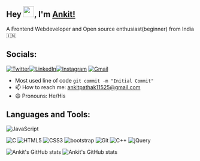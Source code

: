 ## Hey <img src="https://github.com/TheDudeThatCode/TheDudeThatCode/blob/master/Assets/Hi.gif" width="29">, I'm [Ankit!](https://ankit-11525.github.io/portfoliowebsite.github.io/) 

A Frontend Webdeveloper and Open source enthusiast(beginner) from India :india:

## Socials:

[![Twitter](https://img.shields.io/badge/Twitter-%231DA1F2.svg?style=for-the-badge&logo=Twitter&logoColor=white)](https://twitter.com/AnkitPa72761433)[![LinkedIn](https://img.shields.io/badge/linkedin-%230077B5.svg?style=for-the-badge&logo=linkedin&logoColor=white)](https://www.linkedin.com/in/ankitpathak11525/)[![Instagram](https://img.shields.io/badge/Instagram-%23E4405F.svg?style=for-the-badge&logo=Instagram&logoColor=white)](https://www.instagram.com/ankitpathak11525/?hl=en) [![Gmail](https://img.shields.io/badge/Gmail-D14836?style=for-the-badge&logo=gmail&logoColor=white)](ankit.pathak.ug20@nsut.ac.in)


- Most used line of code  `git commit -m "Initial Commit"`
- 📫 How to reach me: ankitpathak11525@gmail.com
- 😄 Pronouns: He/His

## Languages and Tools:

 ![JavaScript](https://img.shields.io/badge/javascript-%23323330.svg?style=for-the-badge&logo=javascript&logoColor=%23F7DF1E)
 



![C](https://img.shields.io/badge/c-%2300599C.svg?style=for-the-badge&logo=c&logoColor=white)
![HTML5](https://img.shields.io/badge/html-%23E34F26.svg?style=for-the-badge&logo=html5&logoColor=white)
![CSS3](https://img.shields.io/badge/css-%231572B6.svg?style=for-the-badge&logo=css3&logoColor=white)
![bootstrap](https://img.shields.io/badge/Bootstrap-563D7C?style=for-the-badge&logo=bootstrap&logoColor=white)
![Git](https://img.shields.io/badge/git-%23F05033.svg?style=for-the-badge&logo=git&logoColor=white)
![C++](https://img.shields.io/badge/C%2B%2B-00599C?style=for-the-badge&logo=c%2B%2B&logoColor=white)
![jQuery](https://img.shields.io/badge/jquery-%230769AD.svg?style=for-the-badge&logo=jquery&logoColor=white)
  <!-- ![visitors](https://visitor-badge.glitch.me/badge?page_id=AnshuPathak-88825.AnshuPathak-88825&left_color=grey&right_color=blue) -->
  
  ![Ankit's GitHub stats](https://github-readme-stats.vercel.app/api?username=ankit-11525&show_icons=true&theme=tokyonight)
  ![Ankit's GitHub stats](https://github-readme-stats.vercel.app/api/top-langs?username=ankit-11525&show_icons=true&locale=en&layout=compact&theme=onedark)
  
  
  
